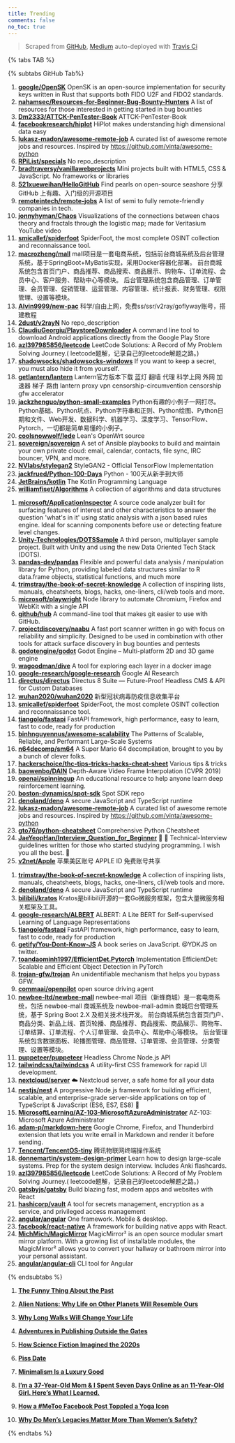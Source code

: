 ```yaml
---
title: Trending
comments: false
no_toc: true
---
```


> Scraped from [GitHub](https://github.com/trending), [Medium](https://medium.com/topic/popular)
auto-deployed with [Travis Ci](https://travis-ci.org/)

{% tabs TAB %}
<!-- tab GitHub -->
{% subtabs GitHub Tab%}
<!-- tab Daily -->
1. [**google/OpenSK**](https://github.com/google/OpenSK)
OpenSK is an open-source implementation for security keys written in Rust that supports both FIDO U2F and FIDO2 standards.
2. [**nahamsec/Resources-for-Beginner-Bug-Bounty-Hunters**](https://github.com/nahamsec/Resources-for-Beginner-Bug-Bounty-Hunters)
A list of resources for those interested in getting started in bug bounties
3. [**Dm2333/ATTCK-PenTester-Book**](https://github.com/Dm2333/ATTCK-PenTester-Book)
ATTCK-PenTester-Book
4. [**facebookresearch/hiplot**](https://github.com/facebookresearch/hiplot)
HiPlot makes understanding high dimensional data easy
5. [**lukasz-madon/awesome-remote-job**](https://github.com/lukasz-madon/awesome-remote-job)
A curated list of awesome remote jobs and resources. Inspired by https://github.com/vinta/awesome-python
6. [**RPiList/specials**](https://github.com/RPiList/specials)
No repo_description
7. [**bradtraversy/vanillawebprojects**](https://github.com/bradtraversy/vanillawebprojects)
Mini projects built with HTML5, CSS & JavaScript. No frameworks or libraries
8. [**521xueweihan/HelloGitHub**](https://github.com/521xueweihan/HelloGitHub)
Find pearls on open-source seashore 分享 GitHub 上有趣、入门级的开源项目
9. [**remoteintech/remote-jobs**](https://github.com/remoteintech/remote-jobs)
A list of semi to fully remote-friendly companies in tech.
10. [**jonnyhyman/Chaos**](https://github.com/jonnyhyman/Chaos)
Visualizations of the connections between chaos theory and fractals through the logistic map; made for Veritasium YouTube video
11. [**smicallef/spiderfoot**](https://github.com/smicallef/spiderfoot)
SpiderFoot, the most complete OSINT collection and reconnaissance tool.
12. [**macrozheng/mall**](https://github.com/macrozheng/mall)
mall项目是一套电商系统，包括前台商城系统及后台管理系统，基于SpringBoot+MyBatis实现，采用Docker容器化部署。 前台商城系统包含首页门户、商品推荐、商品搜索、商品展示、购物车、订单流程、会员中心、客户服务、帮助中心等模块。 后台管理系统包含商品管理、订单管理、会员管理、促销管理、运营管理、内容管理、统计报表、财务管理、权限管理、设置等模块。
13. [**Alvin9999/new-pac**](https://github.com/Alvin9999/new-pac)
科学/自由上网，免费ss/ssr/v2ray/goflyway账号，搭建教程
14. [**2dust/v2rayN**](https://github.com/2dust/v2rayN)
No repo_description
15. [**ClaudiuGeorgiu/PlaystoreDownloader**](https://github.com/ClaudiuGeorgiu/PlaystoreDownloader)
A command line tool to download Android applications directly from the Google Play Store
16. [**azl397985856/leetcode**](https://github.com/azl397985856/leetcode)
LeetCode Solutions: A Record of My Problem Solving Journey.( leetcode题解，记录自己的leetcode解题之路。)
17. [**shadowsocks/shadowsocks-windows**](https://github.com/shadowsocks/shadowsocks-windows)
If you want to keep a secret, you must also hide it from yourself.
18. [**getlantern/lantern**](https://github.com/getlantern/lantern)
Lantern官方版本下载 蓝灯 翻墙 代理 科学上网 外网 加速器 梯子 路由 lantern proxy vpn censorship-circumvention censorship gfw accelerator
19. [**jackzhenguo/python-small-examples**](https://github.com/jackzhenguo/python-small-examples)
Python有趣的小例子一网打尽。Python基础、Python坑点、Python字符串和正则、Python绘图、Python日期和文件、Web开发、数据科学、机器学习、深度学习、TensorFlow、Pytorch，一切都是简单易懂的小例子。
20. [**coolsnowwolf/lede**](https://github.com/coolsnowwolf/lede)
Lean's OpenWrt source
21. [**sovereign/sovereign**](https://github.com/sovereign/sovereign)
A set of Ansible playbooks to build and maintain your own private cloud: email, calendar, contacts, file sync, IRC bouncer, VPN, and more.
22. [**NVlabs/stylegan2**](https://github.com/NVlabs/stylegan2)
StyleGAN2 - Official TensorFlow Implementation
23. [**jackfrued/Python-100-Days**](https://github.com/jackfrued/Python-100-Days)
Python - 100天从新手到大师
24. [**JetBrains/kotlin**](https://github.com/JetBrains/kotlin)
The Kotlin Programming Language
25. [**williamfiset/Algorithms**](https://github.com/williamfiset/Algorithms)
A collection of algorithms and data structures
<!-- endtab -->
<!-- tab Weekly -->
1. [**microsoft/ApplicationInspector**](https://github.com/microsoft/ApplicationInspector)
A source code analyzer built for surfacing features of interest and other characteristics to answer the question 'what's in it' using static analysis with a json based rules engine. Ideal for scanning components before use or detecting feature level changes.
2. [**Unity-Technologies/DOTSSample**](https://github.com/Unity-Technologies/DOTSSample)
A third person, multiplayer sample project. Built with Unity and using the new Data Oriented Tech Stack (DOTS).
3. [**pandas-dev/pandas**](https://github.com/pandas-dev/pandas)
Flexible and powerful data analysis / manipulation library for Python, providing labeled data structures similar to R data.frame objects, statistical functions, and much more
4. [**trimstray/the-book-of-secret-knowledge**](https://github.com/trimstray/the-book-of-secret-knowledge)
A collection of inspiring lists, manuals, cheatsheets, blogs, hacks, one-liners, cli/web tools and more.
5. [**microsoft/playwright**](https://github.com/microsoft/playwright)
Node library to automate Chromium, Firefox and WebKit with a single API
6. [**github/hub**](https://github.com/github/hub)
A command-line tool that makes git easier to use with GitHub.
7. [**projectdiscovery/naabu**](https://github.com/projectdiscovery/naabu)
A fast port scanner written in go with focus on reliability and simplicity. Designed to be used in combination with other tools for attack surface discovery in bug bounties and pentests
8. [**godotengine/godot**](https://github.com/godotengine/godot)
Godot Engine – Multi-platform 2D and 3D game engine
9. [**wagoodman/dive**](https://github.com/wagoodman/dive)
A tool for exploring each layer in a docker image
10. [**google-research/google-research**](https://github.com/google-research/google-research)
Google AI Research
11. [**directus/directus**](https://github.com/directus/directus)
Directus 8 Suite — Future-Proof Headless CMS & API for Custom Databases
12. [**wuhan2020/wuhan2020**](https://github.com/wuhan2020/wuhan2020)
新型冠状病毒防疫信息收集平台
13. [**smicallef/spiderfoot**](https://github.com/smicallef/spiderfoot)
SpiderFoot, the most complete OSINT collection and reconnaissance tool.
14. [**tiangolo/fastapi**](https://github.com/tiangolo/fastapi)
FastAPI framework, high performance, easy to learn, fast to code, ready for production
15. [**binhnguyennus/awesome-scalability**](https://github.com/binhnguyennus/awesome-scalability)
The Patterns of Scalable, Reliable, and Performant Large-Scale Systems
16. [**n64decomp/sm64**](https://github.com/n64decomp/sm64)
A Super Mario 64 decompilation, brought to you by a bunch of clever folks.
17. [**hackerschoice/thc-tips-tricks-hacks-cheat-sheet**](https://github.com/hackerschoice/thc-tips-tricks-hacks-cheat-sheet)
Various tips & tricks
18. [**baowenbo/DAIN**](https://github.com/baowenbo/DAIN)
Depth-Aware Video Frame Interpolation (CVPR 2019)
19. [**openai/spinningup**](https://github.com/openai/spinningup)
An educational resource to help anyone learn deep reinforcement learning.
20. [**boston-dynamics/spot-sdk**](https://github.com/boston-dynamics/spot-sdk)
Spot SDK repo
21. [**denoland/deno**](https://github.com/denoland/deno)
A secure JavaScript and TypeScript runtime
22. [**lukasz-madon/awesome-remote-job**](https://github.com/lukasz-madon/awesome-remote-job)
A curated list of awesome remote jobs and resources. Inspired by https://github.com/vinta/awesome-python
23. [**gto76/python-cheatsheet**](https://github.com/gto76/python-cheatsheet)
Comprehensive Python Cheatsheet
24. [**JaeYeopHan/Interview_Question_for_Beginner**](https://github.com/JaeYeopHan/Interview_Question_for_Beginner)
👦 👧 Technical-Interview guidelines written for those who started studying programming. I wish you all the best. 👾
25. [**v2net/Apple**](https://github.com/v2net/Apple)
苹果美区账号 APPLE ID 免费账号共享
<!-- endtab -->
<!-- tab Monthly -->
1. [**trimstray/the-book-of-secret-knowledge**](https://github.com/trimstray/the-book-of-secret-knowledge)
A collection of inspiring lists, manuals, cheatsheets, blogs, hacks, one-liners, cli/web tools and more.
2. [**denoland/deno**](https://github.com/denoland/deno)
A secure JavaScript and TypeScript runtime
3. [**bilibili/kratos**](https://github.com/bilibili/kratos)
Kratos是bilibili开源的一套Go微服务框架，包含大量微服务相关框架及工具。
4. [**google-research/ALBERT**](https://github.com/google-research/ALBERT)
ALBERT: A Lite BERT for Self-supervised Learning of Language Representations
5. [**tiangolo/fastapi**](https://github.com/tiangolo/fastapi)
FastAPI framework, high performance, easy to learn, fast to code, ready for production
6. [**getify/You-Dont-Know-JS**](https://github.com/getify/You-Dont-Know-JS)
A book series on JavaScript. @YDKJS on twitter.
7. [**toandaominh1997/EfficientDet.Pytorch**](https://github.com/toandaominh1997/EfficientDet.Pytorch)
Implementation EfficientDet: Scalable and Efficient Object Detection in PyTorch
8. [**trojan-gfw/trojan**](https://github.com/trojan-gfw/trojan)
An unidentifiable mechanism that helps you bypass GFW.
9. [**commaai/openpilot**](https://github.com/commaai/openpilot)
open source driving agent
10. [**newbee-ltd/newbee-mall**](https://github.com/newbee-ltd/newbee-mall)
newbee-mall 项目（新蜂商城）是一套电商系统，包括 newbee-mall 商城系统及 newbee-mall-admin 商城后台管理系统，基于 Spring Boot 2.X 及相关技术栈开发。 前台商城系统包含首页门户、商品分类、新品上线、首页轮播、商品推荐、商品搜索、商品展示、购物车、订单结算、订单流程、个人订单管理、会员中心、帮助中心等模块。 后台管理系统包含数据面板、轮播图管理、商品管理、订单管理、会员管理、分类管理、设置等模块。
11. [**puppeteer/puppeteer**](https://github.com/puppeteer/puppeteer)
Headless Chrome Node.js API
12. [**tailwindcss/tailwindcss**](https://github.com/tailwindcss/tailwindcss)
A utility-first CSS framework for rapid UI development.
13. [**nextcloud/server**](https://github.com/nextcloud/server)
☁️ Nextcloud server, a safe home for all your data
14. [**nestjs/nest**](https://github.com/nestjs/nest)
A progressive Node.js framework for building efficient, scalable, and enterprise-grade server-side applications on top of TypeScript & JavaScript (ES6, ES7, ES8) 🚀
15. [**MicrosoftLearning/AZ-103-MicrosoftAzureAdministrator**](https://github.com/MicrosoftLearning/AZ-103-MicrosoftAzureAdministrator)
AZ-103: Microsoft Azure Administrator
16. [**adam-p/markdown-here**](https://github.com/adam-p/markdown-here)
Google Chrome, Firefox, and Thunderbird extension that lets you write email in Markdown and render it before sending.
17. [**Tencent/TencentOS-tiny**](https://github.com/Tencent/TencentOS-tiny)
腾讯物联网终端操作系统
18. [**donnemartin/system-design-primer**](https://github.com/donnemartin/system-design-primer)
Learn how to design large-scale systems. Prep for the system design interview. Includes Anki flashcards.
19. [**azl397985856/leetcode**](https://github.com/azl397985856/leetcode)
LeetCode Solutions: A Record of My Problem Solving Journey.( leetcode题解，记录自己的leetcode解题之路。)
20. [**gatsbyjs/gatsby**](https://github.com/gatsbyjs/gatsby)
Build blazing fast, modern apps and websites with React
21. [**hashicorp/vault**](https://github.com/hashicorp/vault)
A tool for secrets management, encryption as a service, and privileged access management
22. [**angular/angular**](https://github.com/angular/angular)
One framework. Mobile & desktop.
23. [**facebook/react-native**](https://github.com/facebook/react-native)
A framework for building native apps with React.
24. [**MichMich/MagicMirror**](https://github.com/MichMich/MagicMirror)
MagicMirror² is an open source modular smart mirror platform. With a growing list of installable modules, the MagicMirror² allows you to convert your hallway or bathroom mirror into your personal assistant.
25. [**angular/angular-cli**](https://github.com/angular/angular-cli)
CLI tool for Angular
<!-- endtab -->
{% endsubtabs %}
<!-- endtab --><!-- tab Medium -->
1. [**The Funny Thing About the Past**](https://humanparts.medium.com/the-funny-thing-about-the-past-f461377c417e?source=topic_page---------------------------20)

2. [**Alien Nations: Why Life on Other Planets Will Resemble Ours**](https://onezero.medium.com/alien-nations-why-life-on-other-planets-will-resemble-ours-15fb4ede6fe7?source=topic_page---------0------------------1)

3. [**Why Long Walks Will Change Your Life**](https://humanparts.medium.com/walking-is-medicine-why-long-walks-will-change-your-life-59297e955a49?source=topic_page---------1------------------1)

4. [**Adventures in Publishing Outside the Gates**](https://gay.medium.com/adventures-in-publishing-outside-the-gates-a06f089c372e?source=topic_page---------2------------------1)

5. [**How Science Fiction Imagined the 2020s**](https://onezero.medium.com/how-science-fiction-imagined-the-2020s-f8e98a5bc729?source=topic_page---------4------------------1)

6. [**Piss Date**](https://humanparts.medium.com/piss-date-c847d5627cbd?source=topic_page---------5------------------1)

7. [**Minimalism Is a Luxury Good**](https://forge.medium.com/minimalism-is-a-luxury-good-4488693708e5?source=topic_page---------6------------------1)

8. [**I’m a 37-Year-Old Mom & I Spent Seven Days Online as an 11-Year-Old Girl. Here’s What I Learned.**](https://medium.com/@sloane_ryan/im-a-37-year-old-mom-i-spent-seven-days-online-as-an-11-year-old-girl-here-s-what-i-learned-9825e81c8e7d?source=topic_page---------7------------------1)

9. [**How a #MeToo Facebook Post Toppled a Yoga Icon**](https://gen.medium.com/how-a-metoo-facebook-post-toppled-a-yoga-icon-c25577185e40?source=topic_page---------8------------------1)

10. [**Why Do Men’s Legacies Matter More Than Women’s Safety?**](https://gen.medium.com/why-do-mens-legacies-matter-more-than-women-s-safety-b832c43735e9?source=topic_page---------9------------------1)

<!-- endtab -->
{% endtabs %}
